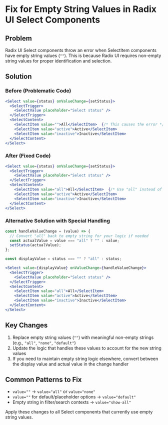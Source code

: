 # Fix for Empty String Values in Radix UI Select Components

## Problem
Radix UI Select components throw an error when SelectItem components have empty string values (`""`). This is because Radix UI requires non-empty string values for proper identification and selection.

## Solution

### Before (Problematic Code)
```jsx
<Select value={status} onValueChange={setStatus}>
  <SelectTrigger>
    <SelectValue placeholder="Select status" />
  </SelectTrigger>
  <SelectContent>
    <SelectItem value="">All</SelectItem>  {/* This causes the error */}
    <SelectItem value="active">Active</SelectItem>
    <SelectItem value="inactive">Inactive</SelectItem>
  </SelectContent>
</Select>
```

### After (Fixed Code)
```jsx
<Select value={status} onValueChange={setStatus}>
  <SelectTrigger>
    <SelectValue placeholder="Select status" />
  </SelectTrigger>
  <SelectContent>
    <SelectItem value="all">All</SelectItem>  {/* Use "all" instead of "" */}
    <SelectItem value="active">Active</SelectItem>
    <SelectItem value="inactive">Inactive</SelectItem>
  </SelectContent>
</Select>
```

### Alternative Solution with Special Handling
```jsx
const handleValueChange = (value) => {
  // Convert "all" back to empty string for your logic if needed
  const actualValue = value === "all" ? "" : value;
  setStatus(actualValue);
};

const displayValue = status === "" ? "all" : status;

<Select value={displayValue} onValueChange={handleValueChange}>
  <SelectTrigger>
    <SelectValue placeholder="Select status" />
  </SelectTrigger>
  <SelectContent>
    <SelectItem value="all">All</SelectItem>
    <SelectItem value="active">Active</SelectItem>
    <SelectItem value="inactive">Inactive</SelectItem>
  </SelectContent>
</Select>
```

## Key Changes
1. Replace empty string values (`""`) with meaningful non-empty strings (e.g., `"all"`, `"none"`, `"default"`)
2. Update the logic that handles these values to account for the new string values
3. If you need to maintain empty string logic elsewhere, convert between the display value and actual value in the change handler

## Common Patterns to Fix
- `value=""` → `value="all"` or `value="none"`
- `value=""` for default/placeholder options → `value="default"`
- Empty string in filter/search contexts → `value="show-all"`

Apply these changes to all Select components that currently use empty string values.